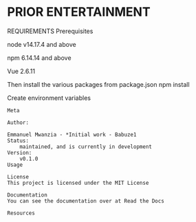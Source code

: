 PRIOR ENTERTAINMENT
=======================
<Games and Comic books store> <description>

REQUIREMENTS
Prerequisites

node v14.17.4 and above

npm 6.14.14 and above

Vue 2.6.11

Then install the various packages from package.json npm install

Create environment variables
```
Meta

Author:

Emmanuel Mwanzia - *Initial work - Babuze1
Status:
    maintained, and is currently in development
Version:
    v0.1.0
Usage

License
This project is licensed under the MIT License

Documentation
You can see the documentation over at Read the Docs

Resources